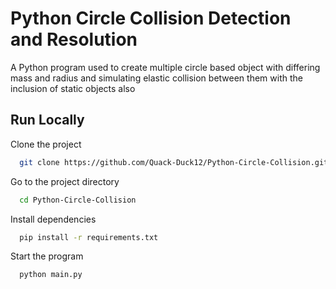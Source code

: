 
# Python Circle Collision Detection and Resolution 

A Python program used to create multiple circle based object with differing mass and radius and simulating elastic collision between them with the inclusion of static objects also


## Run Locally

Clone the project

```bash
  git clone https://github.com/Quack-Duck12/Python-Circle-Collision.git
```

Go to the project directory

```bash
  cd Python-Circle-Collision
```

Install dependencies

```bash
  pip install -r requirements.txt
```

Start the program

```bash
  python main.py
```

